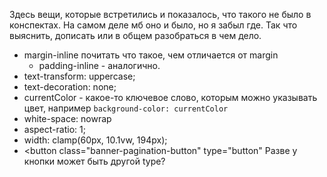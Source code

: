 Здесь вещи, которые встретились и показалось, что такого не было в конспектах. На самом деле мб оно и было, но я забыл где. Так что выяснить, дописать или в общем разобраться в чем дело.

* margin-inline почитать что такое, чем отличается от margin
  * padding-inline - аналогично.
* text-transform: uppercase;
* text-decoration: none;
* currentColor - какое-то ключевое слово, которым можно указывать цвет, например `background-color: currentColor`
* white-space: nowrap
* aspect-ratio: 1;
* width: clamp(60px, 10.1vw, 194px);
* <button class="banner-pagination-button" type="button" Разве у кнопки может быть другой type?

